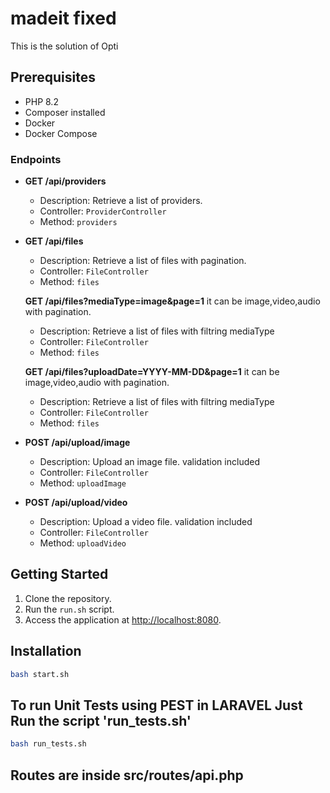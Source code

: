 # madeit fixed

This is the solution of Opti

## Prerequisites

- PHP 8.2
- Composer installed
- Docker
- Docker Compose


### Endpoints

- **GET /api/providers**
  - Description: Retrieve a list of providers.
  - Controller: `ProviderController`
  - Method: `providers`

- **GET /api/files**
  - Description: Retrieve a list of files with pagination.
  - Controller: `FileController`
  - Method: `files`

  **GET /api/files?mediaType=image&page=1** it can be image,video,audio with pagination.
  - Description: Retrieve a list of files with filtring mediaType 
  - Controller: `FileController`
  - Method: `files`

  **GET /api/files?uploadDate=YYYY-MM-DD&page=1** it can be image,video,audio with pagination.
  - Description: Retrieve a list of files with filtring mediaType 
  - Controller: `FileController`
  - Method: `files`

- **POST /api/upload/image**
  - Description: Upload an image file. validation included
  - Controller: `FileController`
  - Method: `uploadImage`

- **POST /api/upload/video**
  - Description: Upload a video file. validation included
  - Controller: `FileController`
  - Method: `uploadVideo`


## Getting Started

1. Clone the repository.
2. Run the `run.sh` script.
3. Access the application at [http://localhost:8080](http://localhost:8080).



## Installation
```bash
bash start.sh
```

## To run Unit Tests using PEST in LARAVEL Just Run the script 'run_tests.sh'
```bash
bash run_tests.sh
```
## Routes are inside src/routes/api.php

